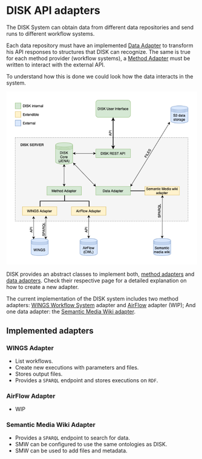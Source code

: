 # DISK API adapters

The DISK System can obtain data from different data repositories and send runs to different workflow systems.

Each data repository must have an implemented [Data Adapter](/data-adapter) to transform his API responses to structures that DISK can recognize.
The same is true for each method provider (workflow systems), a [Method Adapter](/method-adapter) must be written to interact with the external API.

To understand how this is done we could look how the data interacts in the system.

![Disk API interactions](figures/DISK-adapters.png "DISK API interactions")

DISK provides an abstract classes to implement both, [method adapters](method-adapter) and [data adapters](data-adapter).
Check their respective page for a detailed explanation on how to create a new adapter.

The current implementation of the DISK system includes two method adapters: [WINGS Workflow System](https://www.wings-workflows.org) adapter and [AirFlow](https://airflow.apache.org) adapter (WIP); And one data adapter: the [Semantic Media Wiki adapter](#).

## Implemented adapters

### WINGS Adapter
 - List workflows.
 - Create new executions with parameters and files.
 - Stores output files.
 - Provides a `SPARQL` endpoint and stores executions on `RDF`.

### AirFlow Adapter
 - WIP

### Semantic Media Wiki Adapter
 - Provides a `SPARQL` endpoint to search for data.
 - SMW can be configured to use the same ontologies as DISK.
 - SMW can be used to add files and metadata.
